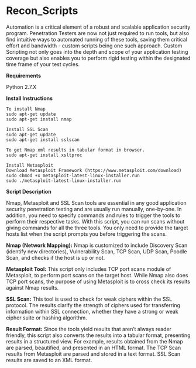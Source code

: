 # Recon_Scripts

Automation is a critical element of a robust and scalable application security program. Penetration Testers are now not just required to run tools, but also find intuitive ways to automated running of these tools, saving them critical effort and bandwidth - custom scripts being one such approach. Custom Scripting not only goes into the depth and scope of your application testing coverage but also enables you to perform rigid testing within the designated time frame of your test cycles.

__Requirements__

Python 2.7.X


__Install Instructions__

```
To install Nmap
sudo apt-get update
sudo apt-get install nmap

Install SSL Scan
sudo apt-get update
sudo apt-get install sslscan

To get Nmap xml results in tabular format in browser.
sudo apt-get install xsltproc

Install Metasploit
Download Metasploit Framework (https://www.metasploit.com/download)
sudo chmod +x metasploit-latest-linux-installer.run
sudo ./metasploit-latest-linux-installer.run
```

__Script Description__

Nmap, Metasploit and SSL Scan tools are essential in any good application security penetration testing and are usually run manually, one-by-one. In addition, you need to specify commands and rules to trigger the tools to perform their respective tasks. With this script, you can run scans without giving commands for all the three tools. You only need to provide the target hosts list when the script prompts you before triggering the scans.


__Nmap (Network Mapping):__
Nmap is customized to include Discovery Scan (identify new directories), Vulnerability Scan, TCP Scan, UDP Scan, Poodle Scan, and checks if the host is up or not.


__Metasploit Tool:__
This script only includes TCP port scans module of Metasploit, to perform port scans on the target host. While Nmap also does TCP port scans, the purpose of using Metasploit is to cross check its results against Nmap results.


__SSL Scan:__
This tool is used to check for weak ciphers within the SSL protocol. The results clarify the strength of ciphers used for transferring information within SSL connection, whether they have a strong or weak cipher suite or hashing algorithm.

__Result Format:__
Since the tools yield results that aren’t always reader friendly, this script also converts the results into a tabular format, presenting results in a structured view. For example, results obtained from the Nmap are parsed, beautified, and presented in an HTML format. The TCP Scan results from Metasploit are parsed and stored in a text format. SSL Scan results are saved to an XML format.
